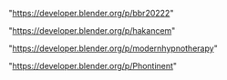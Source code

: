 "https://developer.blender.org/p/bbr20222"

"https://developer.blender.org/p/hakancem"

"https://developer.blender.org/p/modernhypnotherapy"

"https://developer.blender.org/p/Phontinent"

 
